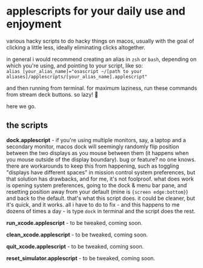# applescripts for your daily use and enjoyment

various hacky scripts to do hacky things on macos, usually with the goal of clicking a little less, ideally eliminating clicks altogether.

in general i would recommend creating an alias in `zsh` or `bash`, depending on which you're using, and pointing to your script, like so:<br>
`alias [your_alias_name]="osascript ~/[path to your aliases]/applescripts/[your_alias_name].applescript"`

and then running from terminal. for maximum laziness, run these commands from stream deck buttons. so lazy! :robot:

here we go.

## the scripts

**dock.applescript** - if you're using multiple monitors, say, a laptop and a secondary monitor, macos dock will seemingly randomly flip position between the two displays as you mouse between them (it happens when you mouse outside of the display boundary). bug or feature? no one knows. there are workarounds to keep this from happening, such as toggling "displays have different spaces" in mission control system preferences, but that solution has drawbacks, and for me, it's not foolproof. what does work is opening system preferences, going to the dock & menu bar pane, and resetting position away from your default (mine is `{screen edge:bottom}`) and back to the default. that's what this script does. it could be cleaner, but it's quick, and it works. all i have to do to fix - and this happens to me dozens of times a day - is type `dock` in terminal and the script does the rest.

**run_xcode.applescript** - to be tweaked, coming soon.

**clean_xcode.applescript** - to be tweaked, coming soon.

**quit_xcode.applescript** - to be tweaked, coming soon.

**reset_simulator.applescript** - to be tweaked, coming soon.

